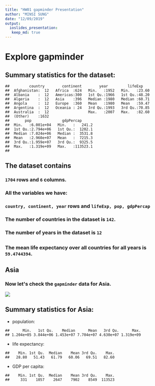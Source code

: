 ```yaml
---
title: "HW01 gapminder Presentation"
author: "MINSI SUNG"
date: "12/09/2019"
output: 
  ioslides_presentation:
   keep_md: true
---
```






# Explore gapminder 

## Summary statistics for the dataset:

```
##         country        continent        year         lifeExp     
##  Afghanistan:  12   Africa  :624   Min.   :1952   Min.   :23.60  
##  Albania    :  12   Americas:300   1st Qu.:1966   1st Qu.:48.20  
##  Algeria    :  12   Asia    :396   Median :1980   Median :60.71  
##  Angola     :  12   Europe  :360   Mean   :1980   Mean   :59.47  
##  Argentina  :  12   Oceania : 24   3rd Qu.:1993   3rd Qu.:70.85  
##  Australia  :  12                  Max.   :2007   Max.   :82.60  
##  (Other)    :1632                                                
##       pop              gdpPercap       
##  Min.   :6.001e+04   Min.   :   241.2  
##  1st Qu.:2.794e+06   1st Qu.:  1202.1  
##  Median :7.024e+06   Median :  3531.8  
##  Mean   :2.960e+07   Mean   :  7215.3  
##  3rd Qu.:1.959e+07   3rd Qu.:  9325.5  
##  Max.   :1.319e+09   Max.   :113523.1  
## 
```
## The dataset contains 
### `1704` rows and `6` columns.


### All the variables we have:
### `country, continent, year` rows and `lifeExp, pop, gdpPercap`


### The number of countries in the dataset is `142`.
### The number of years in the dataset is `12`


## 
### The mean life expectancy over all countries for all years is `59.4744394`.


## Asia

### Now let's check the `gapminder` data for Asia.
![](HW01_gapminder_Presentation_files/figure-html/unnamed-chunk-1-1.png)<!-- -->

## Summary statistics for Asia:

* population:

```
##      Min.   1st Qu.    Median      Mean   3rd Qu.      Max. 
## 1.204e+05 3.844e+06 1.453e+07 7.704e+07 4.630e+07 1.319e+09
```
* life expectancy:

```
##    Min. 1st Qu.  Median    Mean 3rd Qu.    Max. 
##   28.80   51.43   61.79   60.06   69.51   82.60
```

* GDP per capita:

```
##    Min. 1st Qu.  Median    Mean 3rd Qu.    Max. 
##     331    1057    2647    7902    8549  113523
```

